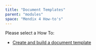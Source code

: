 ```yaml
---
title: "Document Templates"
parent: "modules"
space: "Mendix 4 How-to's"
---
```

Please select a How To:

*   [Create and build a document template](create-and-build-a-document-template)
